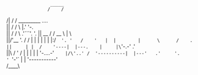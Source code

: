 
                    _____                              
                   /    /                              
/|                /    /       _________   _...._      
||               /    /        \        |.'      '-.   
||              /    /          \        .'```'.    '. 
||  __         /    /  __        \      |       \     \
||/'__ '.     /    /  |  |        |     |        |    |
|:/`  '. '   /    '   |  |        |      \      /    . 
||     | |  /    '----|  |---.    |     |\`'-.-'   .'  
||\    / ' /          |  |   |    |     | '-....-'`    
|/\'..' /  '----------|  |---'   .'     '.             
'  `'-'`              |  |     '-----------'           
                     /____\                            

                                                                                                                                                                  
                                                                                                                                                                 
<!--

**Here are some ideas to get you started:**

🙋‍♀️ A short introduction - what is your organization all about?
🌈 Contribution guidelines - how can the community get involved?
👩‍💻 Useful resources - where can the community find your docs? Is there anything else the community should know?
🍿 Fun facts - what does your team eat for breakfast?
🧙 Remember, you can do mighty things with the power of [Markdown](https://docs.github.com/github/writing-on-github/getting-started-with-writing-and-formatting-on-github/basic-writing-and-formatting-syntax)
-->
